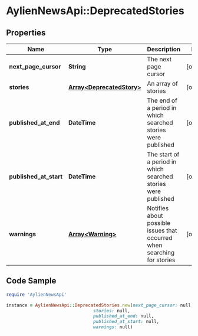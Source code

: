 # AylienNewsApi::DeprecatedStories

## Properties

Name | Type | Description | Notes
------------ | ------------- | ------------- | -------------
**next_page_cursor** | **String** | The next page cursor | [optional] 
**stories** | [**Array&lt;DeprecatedStory&gt;**](DeprecatedStory.md) | An array of stories | [optional] 
**published_at_end** | **DateTime** | The end of a period in which searched stories were published | [optional] 
**published_at_start** | **DateTime** | The start of a period in which searched stories were published | [optional] 
**warnings** | [**Array&lt;Warning&gt;**](Warning.md) | Notifies about possible issues that occurred when searching for stories | [optional] 

## Code Sample

```ruby
require 'AylienNewsApi'

instance = AylienNewsApi::DeprecatedStories.new(next_page_cursor: null,
                                 stories: null,
                                 published_at_end: null,
                                 published_at_start: null,
                                 warnings: null)
```


